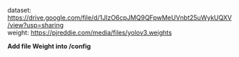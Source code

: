 dataset: https://drive.google.com/file/d/1JIzO6cpJMQ9QFpwMeUVnbt25uWykUQXV/view?usp=sharing </br>
weight: https://pjreddie.com/media/files/yolov3.weights </br>

<b>Add file Weight into /config </b>

